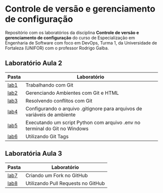 # Controle de versão e gerenciamento de configuração

Repositório com os laboratórios da disciplina **Controle de versão e gerenciamento de configuração** do curso de Especialização em Engenharia de Software com foco em DevOps, Turma 1, da Universidade de Fortaleza (UNIFOR) com o professor Rodrigo Galba.

## Laboratório Aula 2

| Pasta | Laboratório |
| ----- | ----------- |
| [lab1](https://github.com/ismalia/unifor-controle-de-versao/tree/main/lab1) | Trabalhando com Git |
| [lab2](https://github.com/ismalia/unifor-controle-de-versao/tree/main/lab2) | Gerenciando Ambientes com Git e HTML |
| [lab3](https://github.com/ismalia/unifor-controle-de-versao/tree/main/lab3) | Resolvendo conflitos com Git |
| [lab4](https://github.com/ismalia/unifor-controle-de-versao/tree/main/lab4) | Configurando o arquivo .gitignore para arquivos de variáveis de ambiente |
| [lab5](https://github.com/ismalia/unifor-controle-de-versao/tree/main/lab5) | Executando um script Python com arquivo .env no terminal do Git no Windows |
| [lab6](https://github.com/ismalia/unifor-controle-de-versao/tree/main/lab6) | Utilizando Git Tags |

## Laboratória Aula 3

| Pasta | Laboratório |
| ----- | ----------- |
| [lab7](https://github.com/ismalia/unifor-controle-de-versao/tree/main/lab7) | Criando um Fork no GitHub |
| [lab8](https://github.com/ismalia/unifor-controle-de-versao/tree/main/lab8) | Utilizando Pull Requests no GitHub |
